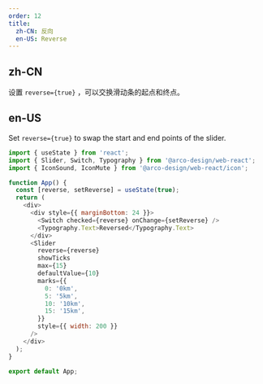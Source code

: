 ```yaml
---
order: 12
title:
  zh-CN: 反向
  en-US: Reverse
---
```


## zh-CN

设置 `reverse={true}` ，可以交换滑动条的起点和终点。

## en-US

Set `reverse={true}` to swap the start and end points of the slider.

```js
import { useState } from 'react';
import { Slider, Switch, Typography } from '@arco-design/web-react';
import { IconSound, IconMute } from '@arco-design/web-react/icon';

function App() {
  const [reverse, setReverse] = useState(true);
  return (
    <div>
      <div style={{ marginBottom: 24 }}>
        <Switch checked={reverse} onChange={setReverse} />
        <Typography.Text>Reversed</Typography.Text>
      </div>
      <Slider
        reverse={reverse}
        showTicks
        max={15}
        defaultValue={10}
        marks={{
          0: '0km',
          5: '5km',
          10: '10km',
          15: '15km',
        }}
        style={{ width: 200 }}
      />
    </div>
  );
}

export default App;
```
